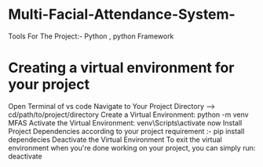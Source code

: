 # Multi-Facial-Attendance-System-
Tools For The Project:- Python , python Framework

# Creating a virtual environment for your project 
Open Terminal of vs code 
Navigate to Your Project Directory --> cd/path/to/project/directory
Create a Virtual Environment:  python -m venv MFAS
Activate the Virtual Environment:  venv\Scripts\activate
now  Install Project Dependencies according to your project requirement :- pip install dependecies
Deactivate the Virtual Environment
To exit the virtual environment when you're done working on your project, you can simply run:  deactivate

